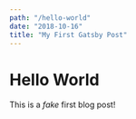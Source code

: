 ```yaml
---
path: "/hello-world"
date: "2018-10-16"
title: "My First Gatsby Post"
---
```


# Hello World

This is a *fake* first blog post!
